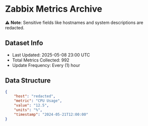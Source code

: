 # Zabbix Metrics Archive

⚠️ **Note**: Sensitive fields like hostnames and system descriptions are redacted.

## Dataset Info
- Last Updated: 2025-05-08 23:00 UTC
- Total Metrics Collected: 992
- Update Frequency: Every (1) hour

## Data Structure
```json
{
    "host": "redacted",
    "metric": "CPU Usage",
    "value": "12.5",
    "units": "%",
    "timestamp": "2024-05-21T12:00:00"
}
```
